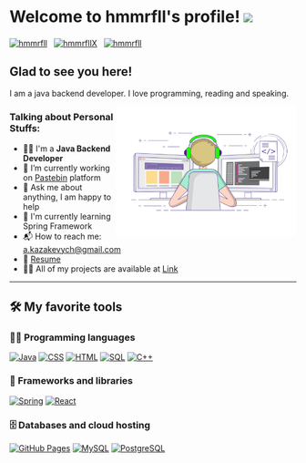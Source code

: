 # Welcome to hmmrfll's profile! <a href="https://www.aswinbarath.me/"><img src="https://media.giphy.com/media/hvRJCLFzcasrR4ia7z/giphy.gif" width="25px"></a>

<a href="https://linkedin.com/in/hmmrfll/" target="_blank"><img align="center" src="https://raw.githubusercontent.com/rahuldkjain/github-profile-readme-generator/master/src/images/icons/Social/linked-in-alt.svg" alt="hmmrfll" height="30" width="40" /></a>
&nbsp;
<a href="https://twitter.com/hmmrfllX" target="_blank"><img align="center" src="https://raw.githubusercontent.com/rahuldkjain/github-profile-readme-generator/master/src/images/icons/Social/twitter.svg" alt="hmmrfllX" height="30" width="40" /></a>
&nbsp;
<a href="https://www.instagram.com/hmmrfll/" target="_blank"><img align="center" src="https://raw.githubusercontent.com/rahuldkjain/github-profile-readme-generator/master/src/images/icons/Social/instagram.svg" alt="hmmrfll" height="30" width="40" /></a>
&nbsp;



## Glad to see you here!

I am a java backend developer. I love programming, reading and speaking.


<img align="right" alt="GIF" src="https://github.com/AswinBarath/AswinBarath/blob/master/coding.gif?raw=true" width="318" height="228" />


### Talking about Personal Stuffs:

- 👨‍🎓 I'm a **Java Backend Developer**
- 🔭 I’m currently working on [Pastebin]() platform
- 💬 Ask me about anything, I am happy to help
- 🌱 I'm currently learning Spring Framework
- 📬 How to reach me: [a.kazakevych@gmail.com](mailto:a.kazakevych@gmail.com)
- 📝 [Resume](https://drive.google.com/file/d/18nRSdw64BRoNTQVHaR36i64OYOliLQIm/view?usp=sharing)
- 👨‍💻 All of my projects are available at [Link](https://github.com/hmmrfll)


---

## 🛠️ My favorite tools

### 👨‍💻 Programming languages

<p><a href="#"><img alt="Java" src="https://img.shields.io/badge/Java-007396.svg?logo=java&logoColor=white"></a>
    <a href="#"><img alt="CSS" src="https://img.shields.io/badge/CSS-1572B6.svg?logo=css3&logoColor=white"></a>
    <a href="#"><img alt="HTML" src="https://img.shields.io/badge/HTML-E34F26.svg?logo=html5&logoColor=white"></a>
    <a href="#"><img alt="SQL" src="https://custom-icon-badges.herokuapp.com/badge/SQL-025E8C.svg?logo=database&logoColor=white"></a>
    <a href="#"><img alt="C++" src="https://custom-icon-badges.herokuapp.com/badge/C++-9C033A.svg?logo=cpp2&logoColor=white"></a>
</p>

### 🧰 Frameworks and libraries

<p>
    <a href="#"><img alt="Spring" src="https://img.shields.io/badge/Spring-6DB33F.svg?logo=spring&logoColor=white"></a>
    <a href="#"><img alt="React" src="https://img.shields.io/badge/React-61DAFB.svg?logo=react&logoColor=black"></a>
</p>

### 🗄️ Databases and cloud hosting

<p>
    <a href="#"><img alt="GitHub Pages" src="https://img.shields.io/badge/GitHub%20Pages-327FC7.svg?logo=github&logoColor=white"></a>
    <a href="#"><img alt="MySQL" src="https://img.shields.io/badge/MySQL-00f.svg?logo=mysql&logoColor=white"></a>
    <a href="#"><img alt="PostgreSQL" src ="https://img.shields.io/badge/PostgreSQL-316192.svg?logo=postgresql&logoColor=white"></a>
</p>

